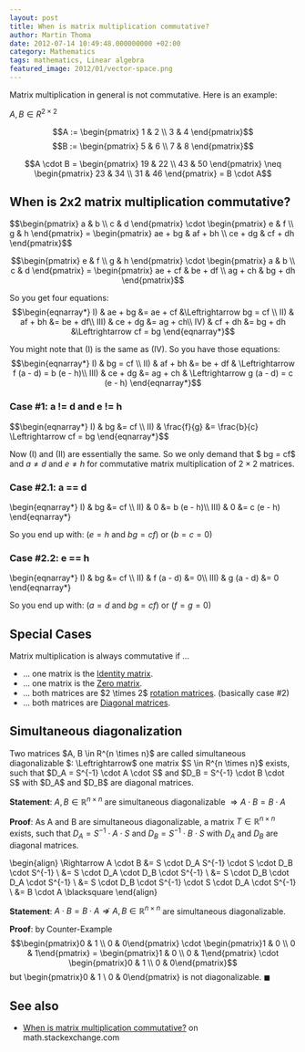 ```yaml
---
layout: post
title: When is matrix multiplication commutative?
author: Martin Thoma
date: 2012-07-14 10:49:48.000000000 +02:00
category: Mathematics
tags: mathematics, Linear algebra
featured_image: 2012/01/vector-space.png
---
```

Matrix multiplication in general is not commutative. Here is an example:

$A, B \in R^{2 \times 2}$

$$A := \begin{pmatrix}
 1 & 2 \\
 3 & 4
\end{pmatrix}$$
$$B := \begin{pmatrix}
 5 & 6 \\
 7 & 8
\end{pmatrix}$$

$$A \cdot B = \begin{pmatrix}
 19 & 22 \\
 43 & 50
\end{pmatrix} \neq
\begin{pmatrix}
 23 & 34 \\
 31 & 46
\end{pmatrix} = B \cdot A$$

<h2>When is 2x2 matrix multiplication commutative?</h2>
$$\begin{pmatrix}
 a & b \\
 c & d
\end{pmatrix} \cdot
\begin{pmatrix}
 e & f \\
 g & h
\end{pmatrix} =
\begin{pmatrix}
ae + bg & af + bh \\
ce + dg & cf + dh
\end{pmatrix}$$

$$\begin{pmatrix}
 e & f \\
 g & h
\end{pmatrix} \cdot
\begin{pmatrix}
 a & b \\
 c & d
\end{pmatrix} =
\begin{pmatrix}
ae + cf & be + df \\
ag + ch & bg + dh
\end{pmatrix}$$

So you get four equations:
$$\begin{eqnarray*}
I)   & ae + bg &= ae + cf &\Leftrightarrow bg = cf \\
II)  & af + bh &= be + df\\
III) & ce + dg &= ag + ch\\
IV)  & cf + dh &= bg + dh &\Leftrightarrow cf = bg
\end{eqnarray*}$$

You might note that (I) is the same as (IV). So you have those equations:
$$\begin{eqnarray*}
I)   & bg = cf \\
II)  & af + bh &= be + df & \Leftrightarrow f (a - d) = b (e - h)\\
III) & ce + dg &= ag + ch & \Leftrightarrow g (a - d) = c (e - h)
\end{eqnarray*}$$

<h3>Case #1: a != d and e != h</h3>
$$\begin{eqnarray*}
I)   & bg          &= cf \\
II)  & \frac{f}{g} &= \frac{b}{c} \Leftrightarrow cf = bg
\end{eqnarray*}$$

Now (I) and (II) are essentially the same. So we only demand that $ bg = cf$ and $a \neq d$ and $e \neq h$ for commutative matrix multiplication of $2 \times 2$ matrices.

<h3>Case #2.1: a == d</h3>
\begin{eqnarray*}
I)   & bg &= cf \\
II)  & 0  &= b (e - h)\\
III) & 0  &= c (e - h)
\end{eqnarray*}

So you end up with:
($e = h$ and $bg = cf$) or ($b = c = 0$)

<h3>Case #2.2: e == h</h3>
\begin{eqnarray*}
I)   & bg &= cf \\
II)  & f (a - d) &= 0\\
III) & g (a - d) &= 0
\end{eqnarray*}

So you end up with:
($a = d$ and $bg = cf$) or ($f = g = 0$)

<h2>Special Cases</h2>
Matrix multiplication is always commutative if ...
<ul>
  <li>... one matrix is the <a href="http://en.wikipedia.org/wiki/Identity_matrix">Identity matrix</a>.</li>
  <li>... one matrix is the <a href="http://en.wikipedia.org/wiki/Zero_matrix">Zero matrix</a>.</li>
  <li>... both matrices are $2 \times 2$ <a href="http://en.wikipedia.org/wiki/Rotation_matrix">rotation matrices</a>. (basically case #2)</li>
  <li>... both matrices are <a href="http://en.wikipedia.org/wiki/Diagonal_matrix">Diagonal matrices</a>.</li>
</ul>

<h2>Simultaneous diagonalization</h2>
Two matrices $A, B \in R^{n \times n}$ are called simultaneous diagonalizable $: \Leftrightarrow$ one matrix $S \in R^{n \times n}$ exists, such that $D_A = S^{-1} \cdot A \cdot S$ and $D_B = S^{-1} \cdot B \cdot S$ with $D_A$ and $D_B$ are diagonal matrices.

<strong>Statement</strong>: $A, B \in \mathbb{R}^{n \times n}$ are simultaneous diagonalizable $\Rightarrow A \cdot B = B \cdot A$

<strong>Proof</strong>:
As A and B are simultaneous diagonalizable, a matrix $T \in \mathbb{R}^{n \times n}$ exists, such that $D_A = S^{-1} \cdot A \cdot S$ and $D_B = S^{-1} \cdot B \cdot S$ with $D_A$ and $D_B$ are diagonal matrices.

\begin{align}
\Rightarrow A \cdot B &= S \cdot D_A S^{-1} \cdot  S \cdot D_B \cdot S^{-1} \\
&= S \cdot D_A \cdot D_B \cdot S^{-1} \\
&= S \cdot D_B \cdot D_A \cdot S^{-1} \\
&= S \cdot D_B \cdot S^{-1} \cdot  S \cdot D_A \cdot S^{-1} \\
&= B \cdot A \blacksquare
\end{align}

<strong>Statement</strong>: $A \cdot B = B \cdot A \nRightarrow A, B \in \mathbb{R}^{n \times n}$ are simultaneous diagonalizable.

<strong>Proof</strong>: by Counter-Example
$$\begin{pmatrix}0 & 1 \\
0 & 0\end{pmatrix} \cdot
\begin{pmatrix}1 & 0 \\
0 & 1\end{pmatrix} =
\begin{pmatrix}1 & 0 \\
0 & 1\end{pmatrix} \cdot
\begin{pmatrix}0 & 1 \\
0 & 0\end{pmatrix}$$
but \begin{pmatrix}0 & 1 \\ 0 & 0\end{pmatrix} is not diagonalizable. $\blacksquare$

<h2>See also</h2>
<ul>
  <li><a href="http://math.stackexchange.com/q/170241/6876">When is matrix multiplication commutative?</a> on math.stackexchange.com</li>
</ul>
